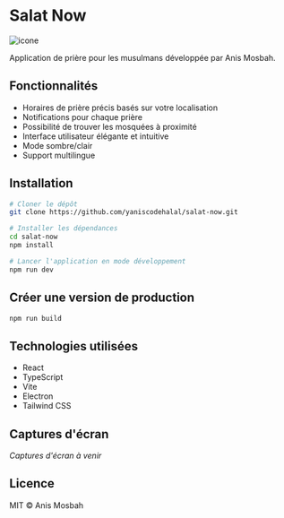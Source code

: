 
# Salat Now
![icone](https://github.com/user-attachments/assets/8387974c-9ad6-42d2-bf83-296e4ddd158f)


Application de prière pour les musulmans développée par Anis Mosbah.

## Fonctionnalités

- Horaires de prière précis basés sur votre localisation
- Notifications pour chaque prière
- Possibilité de trouver les mosquées à proximité
- Interface utilisateur élégante et intuitive
- Mode sombre/clair
- Support multilingue

## Installation

```bash
# Cloner le dépôt
git clone https://github.com/yaniscodehalal/salat-now.git

# Installer les dépendances
cd salat-now
npm install

# Lancer l'application en mode développement
npm run dev
```

## Créer une version de production

```bash
npm run build
```

## Technologies utilisées

- React
- TypeScript
- Vite
- Electron
- Tailwind CSS

## Captures d'écran

*Captures d'écran à venir*

## Licence

MIT © Anis Mosbah
